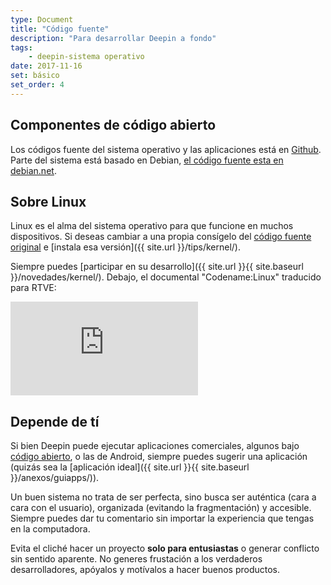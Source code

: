 ```yaml
---
type: Document
title: "Código fuente"
description: "Para desarrollar Deepin a fondo"
tags:
    - deepin-sistema operativo
date: 2017-11-16
set: básico
set_order: 4
---
```


## Componentes de código abierto

Los códigos fuente del sistema operativo y las aplicaciones está en [Github](https://github.com/linuxdeepin/). Parte del sistema está basado en Debian, [el código fuente esta en debian.net](https://sources.debian.net/).

## Sobre Linux
Linux es el alma del sistema operativo para que funcione en muchos dispositivos. Si deseas cambiar a una propia consígelo del [código fuente original](https://github.com/torvalds/linux) e [instala esa versión]({{ site.url }}/tips/kernel/).

Siempre puedes [participar en su desarrollo]({{ site.url }}{{ site.baseurl }}/novedades/kernel/). Debajo, el documental "Codename:Linux" traducido para RTVE:

<div class="video_wrapper">
  <iframe src="https://www.youtube.com/embed/r8I-eJGL7O8?rel=0&modestbranding=1&showinfo=0" frameborder="0" allowfullscreen></iframe>
</div>

## Depende de tí

Si bien Deepin puede ejecutar aplicaciones comerciales, algunos bajo [código abierto](https://en.wikipedia.org/wiki/Business_models_for_open-source_software), o las de Android, siempre puedes sugerir una aplicación (quizás sea la [aplicación ideal]({{ site.url }}{{ site.baseurl }}/anexos/guiapps/)).

Un buen sistema no trata de ser perfecta, sino busca ser auténtica (cara a cara con el usuario), organizada (evitando la fragmentación) y accesible. Siempre puedes dar tu comentario sin importar la experiencia que tengas en la computadora.

Evita el cliché hacer un proyecto **solo para entusiastas** o generar conflicto sin sentido aparente. No generes frustación a los verdaderos desarrolladores, apóyalos y motívalos a hacer buenos productos.
